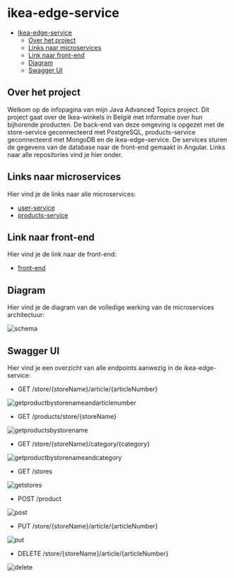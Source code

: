 # ikea-edge-service

- [Ikea-edge-service](#ikea-edge-service)
  * [Over het project](#over-het-project)
  * [Links naar microservices](#links-naar-microservices)
  * [Link naar front-end](#link-naar-front-end)
  * [Diagram](#diagram)
  * [Swagger UI](#swagger-ui)

## Over het project
Welkom op de infopagina van mijn Java Advanced Topics project. Dit project gaat over de Ikea-winkels in België met informatie over hun bijhorende producten. De back-end van deze omgeving is opgezet met de store-service geconnecteerd met PostgreSQL, products-service geconnecteerd met MongoDB en de ikea-edge-service. De services sturen de gegevens van de database naar de front-end gemaakt in Angular. Links naar alle repositories vind je hier onder.

## Links naar microservices
Hier vind je de links naar alle microservices:
- [user-service](https://github.com/thomasdergent/store-service)
- [products-service](https://github.com/thomasdergent/products-service)

## Link naar front-end
Hier vind je de link naar de front-end:
- [front-end](https://github.com/thomasdergent/store-service)

## Diagram
Hier vind je de diagram van de volledige werking van de microservices architectuur:

![schema](https://user-images.githubusercontent.com/73995291/129954321-f1e4bf83-6ed5-4535-ad2e-0e148966f35f.jpg)

## Swagger UI
Hier vind je een overzicht van alle endpoints aanwezig in de ikea-edge-service:

- GET /store/{storeName}/article/{articleNumber}

![getproductbystorenameandarticlenumber](https://user-images.githubusercontent.com/73995291/129954892-00546b73-2206-4338-a996-f65a7303279b.jpg)

- GET /products/store/{storeName}

![getproductsbystorename](https://user-images.githubusercontent.com/73995291/129954970-bbce3217-350a-492f-8c25-6c41bc235b2b.jpg)

- GET /store/{storeName}/category/{category}

![getproductbystorenameandcategory](https://user-images.githubusercontent.com/73995291/129959208-6d09994d-571f-4f1a-85fd-a9596b5afa36.jpg)

- GET /stores

![getstores](https://user-images.githubusercontent.com/73995291/129959245-deae2209-1d3d-49c1-857e-baf17c1addeb.jpg)

- POST /product

![post](https://user-images.githubusercontent.com/73995291/129959352-b3f54c06-6315-4bdc-9833-6ee68cbcd7a1.jpg)

- PUT /store/{storeName}/article/{articleNumber}

![put](https://user-images.githubusercontent.com/73995291/129959270-f0e2680b-4304-486b-a37d-009ccf02df7e.jpg)

- DELETE /store/{storeName}/article/{articleNumber}

![delete](https://user-images.githubusercontent.com/73995291/129958871-dee71fc7-4074-4ea5-8325-3c4b8f751fc2.jpg)

